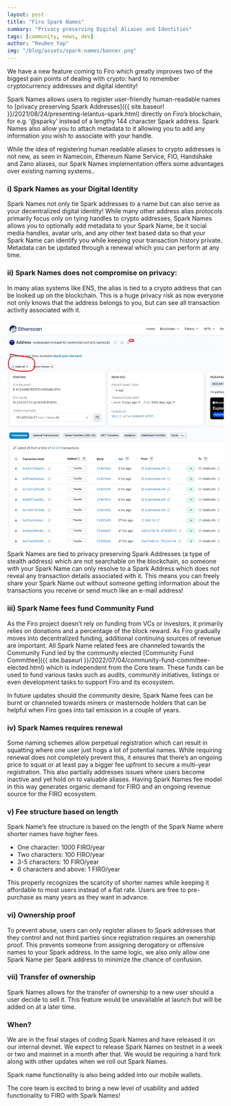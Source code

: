 ```yaml
---
layout: post
title: "Firo Spark Names"
summary: "Privacy preserving Digital Aliases and Identities"
tags: [community, news, dev]
author: "Reuben Yap"
img: "/blog/assets/spark-names/banner.png"
---
```

We have a new feature coming to Firo which greatly improves two of the biggest pain points of dealing with crypto: hard to remember cryptocurrency addresses and digital identity! 

Spark Names allows users to register user-friendly human-readable names to [privacy preserving Spark Addresses]({{ site.baseurl }}/2021/08/24/presenting-lelantus-spark.html) directly on Firo’s blockchain, for e.g. ‘@sparky’ instead of a lengthy 144 character Spark address. Spark Names also allow you to attach metadata to it allowing you to add any information you wish to associate with your handle.

While the idea of registering human readable aliases to crypto addresses is not new, as seen in Namecoin, Ethereum Name Service, FIO, Handshake and Zano aliases, our Spark Names implementation offers some advantages over existing naming systems..

### i)  Spark Names as your Digital Identity
Spark Names not only tie Spark addresses to a name but can also serve as your decentralized digital identity! While many other address alias protocols primarily focus only on tying handles to crypto addresses, Spark Names allows you to optionally add metadata to your Spark Name, be it social media handles, avatar urls, and any other text based data so that your Spark Name can identify you while keeping your transaction history private. Metadata can be updated through a renewal which you can perform at any time.

### ii) Spark Names does not compromise on privacy: 
In many alias systems like ENS, the alias is tied to a crypto address that can be looked up on the blockchain. This is a huge privacy risk as now everyone not only knows that the address belongs to you, but can see all transaction activity associated with it.

![Image1](/blog/assets/spark-names/image1.png)

Spark Names are tied to privacy preserving Spark Addresses (a type of stealth address) which are not searchable on the blockchain, so someone with your Spark Name can only resolve to a Spark Address which does not reveal any transaction details associated with it. This means you can freely share your Spark Name out without someone getting information about the transactions you receive or send much like an e-mail address!

### iii) Spark Name fees fund Community Fund

As the Firo project doesn’t rely on funding from VCs or investors, it primarily relies on donations and a percentage of the block reward. As Firo gradually moves into decentralized funding, additional continuing sources of revenue are important. All Spark Name related fees are channeled towards the Community Fund led by the community elected [Community Fund Committee]({{ site.baseurl }}/2022/07/04/community-fund-committee-elected.html) which is independent from the Core team. These funds can be used to fund various tasks such as audits, community initiatives, listings or even development tasks to support Firo and its ecosystem.

In future updates should the community desire, Spark Name fees can be burnt or channeled towards miners or masternode holders that can be helpful when Firo goes into tail emission in a couple of years.

### iv) Spark Names requires renewal

Some naming schemes allow perpetual registration which can result in squatting where one user just hogs a lot of potential names. While requiring renewal does not completely prevent this, it ensures that there’s an ongoing price to squat or at least pay a bigger fee upfront to secure a multi-year registration. This also partially addresses issues where users become inactive and yet hold on to valuable aliases. Having Spark Names fee model in this way generates organic demand for FIRO and an ongoing revenue source for the FIRO ecosystem.

### v)  Fee structure based on length

Spark Name’s fee structure is based on the length of the Spark Name where shorter names have higher fees. 

* One character: 1000 FIRO/year 
* Two characters: 100 FIRO/year 
* 3-5 characters: 10 FIRO/year 
* 6 characters and above: 1 FIRO/year 

This properly recognizes the scarcity of shorter names while keeping it affordable to most users instead of a flat rate. Users are free to pre-purchase as many years as they want in advance.

### vi) Ownership proof

To prevent abuse, users can only register aliases to Spark addresses that they control and not third parties since registration requires an ownership proof. This prevents someone from assigning derogatory or offensive names to your Spark address. In the same logic, we also only allow one Spark Name per Spark address to minimize the chance of confusion.

### vii) Transfer of ownership

Spark Names allows for the transfer of ownership to a new user should a user decide to sell it. This feature would be unavailable at launch but will be added on at a later time.

### When?

We are in the final stages of coding Spark Names and have released it on our internal devnet. We expect to release Spark Names on testnet in a week or two and mainnet in a month after that. We would be requiring a hard fork along with other updates when we roll out Spark Names.

Spark name functionality is also being added into our mobile wallets.

The core team is excited to bring a new level of usability and added functionality to FIRO with Spark Names!
